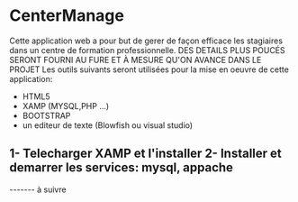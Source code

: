 # CenterManage
Cette application web a pour but de gerer de façon efficace les stagiaires dans un centre de formation professionnelle. 
DES DETAILS PLUS POUCÉS SERONT FOURNI AU FURE ET À MESURE QU'ON AVANCE DANS LE PROJET
Les outils suivants seront utilisées pour la mise en oeuvre de cette application:
- HTML5
- XAMP (MYSQL,PHP ...)
- BOOTSTRAP
- un editeur de texte (Blowfish ou visual studio)

1- Telecharger XAMP et l'installer
2- Installer et demarrer les services: mysql, appache
--------
------- à suivre
